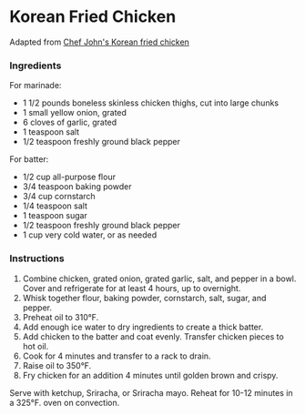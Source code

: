 # Korean Fried Chicken

Adapted from [Chef John's Korean fried chicken](http://foodwishes.blogspot.com/2014/07/korean-fried-chicken.html)

### Ingredients

For marinade:
- 1 1/2 pounds boneless skinless chicken thighs, cut into large chunks
- 1 small yellow onion, grated
- 6 cloves of garlic, grated
- 1 teaspoon salt
- 1/2 teaspoon freshly ground black pepper

For batter:
- 1/2 cup all-purpose flour
- 3/4 teaspoon baking powder
- 3/4 cup cornstarch
- 1/4 teaspoon salt
- 1 teaspoon sugar
- 1/2 teaspoon freshly ground black pepper
- 1 cup very cold water, or as needed

### Instructions

1. Combine chicken, grated onion, grated garlic, salt, and pepper in a bowl. Cover and refrigerate for at least 4 hours, up to overnight.
3. Whisk together flour, baking powder, cornstarch, salt, sugar, and pepper.
4. Preheat oil to 310&deg;F.
5. Add enough ice water to dry ingredients to create a thick batter.
6. Add chicken to the batter and coat evenly. Transfer chicken pieces to hot oil.
7. Cook for 4 minutes and transfer to a rack to drain.
8. Raise oil to 350&deg;F.
9. Fry chicken for an addition 4 minutes until golden brown and crispy.

Serve with ketchup, Sriracha, or Sriracha mayo. Reheat for 10-12 minutes in a 325&deg;F. oven on convection.

